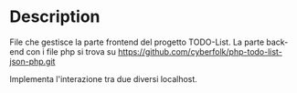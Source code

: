 # Description

File che gestisce la parte frontend del progetto TODO-List. La parte back-end con i file php si trova su https://github.com/cyberfolk/php-todo-list-json-php.git

Implementa l'interazione tra due diversi localhost.
